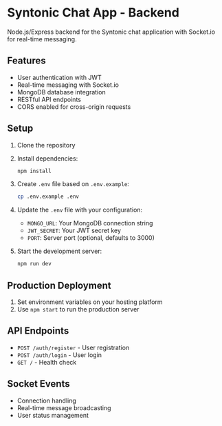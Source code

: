 # Syntonic Chat App - Backend

Node.js/Express backend for the Syntonic chat application with Socket.io for real-time messaging.

## Features

- User authentication with JWT
- Real-time messaging with Socket.io
- MongoDB database integration
- RESTful API endpoints
- CORS enabled for cross-origin requests

## Setup

1. Clone the repository
2. Install dependencies:
   ```bash
   npm install
   ```

3. Create `.env` file based on `.env.example`:
   ```bash
   cp .env.example .env
   ```

4. Update the `.env` file with your configuration:
   - `MONGO_URL`: Your MongoDB connection string
   - `JWT_SECRET`: Your JWT secret key
   - `PORT`: Server port (optional, defaults to 3000)

5. Start the development server:
   ```bash
   npm run dev
   ```

## Production Deployment

1. Set environment variables on your hosting platform
2. Use `npm start` to run the production server

## API Endpoints

- `POST /auth/register` - User registration
- `POST /auth/login` - User login
- `GET /` - Health check

## Socket Events

- Connection handling
- Real-time message broadcasting
- User status management
